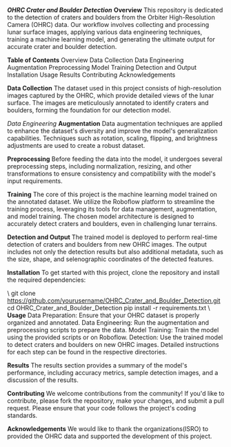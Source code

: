 ***OHRC Crater and Boulder Detection***
**Overview**
This repository is dedicated to the detection of craters and boulders from the Orbiter High-Resolution Camera (OHRC) data. Our workflow involves collecting and processing lunar surface images, applying various data engineering techniques, training a machine learning model, and generating the ultimate output for accurate crater and boulder detection.

**Table of Contents**
Overview
Data Collection
Data Engineering
Augmentation
Preprocessing
Model Training
Detection and Output
Installation
Usage
Results
Contributing
Acknowledgements

**Data Collection**
The dataset used in this project consists of high-resolution images captured by the OHRC, which provide detailed views of the lunar surface. The images are meticulously annotated to identify craters and boulders, forming the foundation for our detection model.

*Data Engineering*
**Augmentation**
Data augmentation techniques are applied to enhance the dataset's diversity and improve the model's generalization capabilities. Techniques such as rotation, scaling, flipping, and brightness adjustments are used to create a robust dataset.

**Preprocessing**
Before feeding the data into the model, it undergoes several preprocessing steps, including normalization, resizing, and other transformations to ensure consistency and compatibility with the model's input requirements.

**Training**
The core of this project is the machine learning model trained on the annotated dataset. We utilize the Roboflow platform to streamline the training process, leveraging its tools for data management, augmentation, and model training. The chosen model architecture is designed to accurately detect craters and boulders, even in challenging lunar terrains.

**Detection and Output**
The trained model is deployed to perform real-time detection of craters and boulders from new OHRC images. The output includes not only the detection results but also additional metadata, such as the size, shape, and selenographic coordinates of the detected features.

**Installation**
To get started with this project, clone the repository and install the required dependencies:

\\
git clone https://github.com/yourusername/OHRC_Crater_and_Boulder_Detection.git
cd OHRC_Crater_and_Boulder_Detection
pip install -r requirements.txt
\\
**Usage**
Data Preparation: Ensure that your OHRC dataset is properly organized and annotated.
Data Engineering: Run the augmentation and preprocessing scripts to prepare the data.
Model Training: Train the model using the provided scripts or on Roboflow.
Detection: Use the trained model to detect craters and boulders on new OHRC images.
Detailed instructions for each step can be found in the respective directories.

**Results**
The results section provides a summary of the model's performance, including accuracy metrics, sample detection images, and a discussion of the results.

**Contributing**
We welcome contributions from the community! If you'd like to contribute, please fork the repository, make your changes, and submit a pull request. Please ensure that your code follows the project's coding standards.


**Acknowledgements**
We would like to thank the organizations(ISRO) to provided the OHRC data and supported the development of this project.
